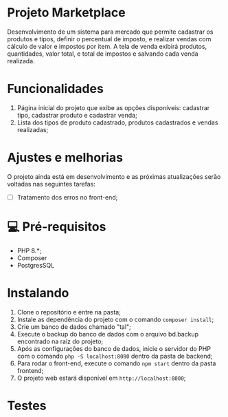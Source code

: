 # Projeto Marketplace

Desenvolvimento de um sistema para mercado que permite cadastrar os produtos e tipos, definir o percentual de imposto, e realizar vendas com cálculo de valor e impostos por item.
A tela de venda exibirá produtos, quantidades, valor total, e total de impostos e salvando cada venda realizada.

# Funcionalidades
1. Página inicial do projeto que exibe as opções disponíveis: cadastrar tipo, cadastrar produto e cadastrar venda;
2. Lista dos tipos de produto cadastrado, produtos cadastrados e vendas realizadas;

# Ajustes e melhorias

O projeto ainda está em desenvolvimento e as próximas atualizações serão voltadas nas seguintes tarefas:

- [ ] Tratamento dos erros no front-end;

# 💻 Pré-requisitos

- PHP 8.*;
- Composer
- PostgresSQL

# Instalando <marketplace-project>

 1. Clone o repositório e entre na pasta;
 2. Instale as dependência do projeto com o comando `composer install`;
 3. Crie um banco de dados chamado "tal";
 4. Execute o backup do banco de dados com o arquivo bd.backup encontrado na raiz do projeto;
 5. Após as configurações do banco de dados, inicie o servidor do PHP com o comando `php -S localhost:8080` dentro da pasta de backend;
 6. Para rodar o front-end, execute o comando `npm start` dentro da pasta frontend;
 7. O projeto web estará disponível em `http://localhost:8000`;

# Testes


